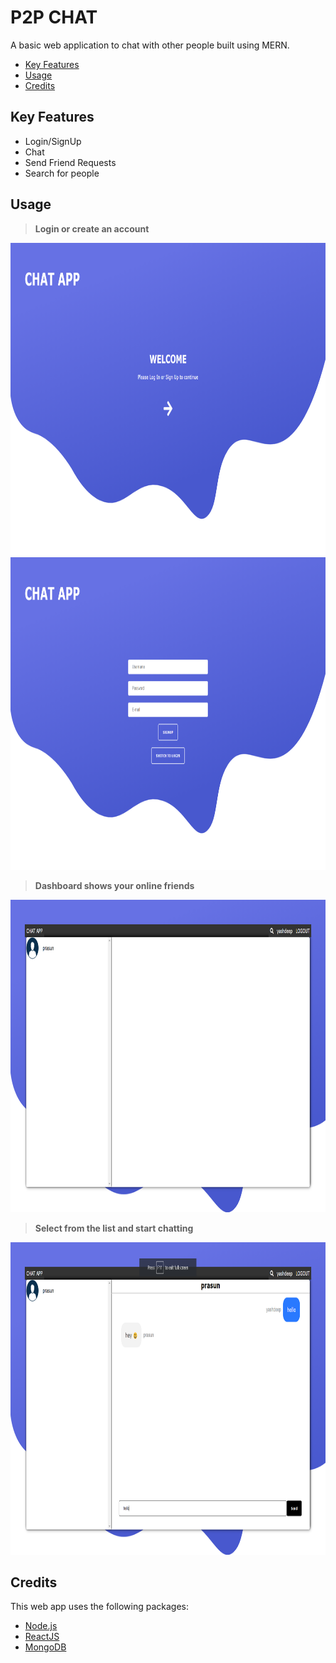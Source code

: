 # P2P CHAT

A basic web application to chat with other people built using MERN.

- [Key Features](https://github.com/yash-93/MERN-Chat-App/blob/yash/README.md#key-features)
- [Usage](https://github.com/yash-93/MERN-Chat-App/blob/yash/README.md#usage)
- [Credits](https://github.com/yash-93/MERN-Chat-App/blob/yash/README.md#credits)

## Key Features

- Login/SignUp
- Chat
- Send Friend Requests
- Search for people

## Usage

> **Login or create an account**

 <img height="500" width="800" src="https://raw.githubusercontent.com/yash-93/MERN-Chat-App/yash/static/chatApp_1.png">
 <img height="500" width="800" src="https://raw.githubusercontent.com/yash-93/MERN-Chat-App/yash/static/chatApp_4.png">

> **Dashboard shows your online friends**

 <img height="500" width="800" src="https://raw.githubusercontent.com/yash-93/MERN-Chat-App/yash/static/chatApp_2.png">

> **Select from the list and start chatting**

 <img height="500" width="800" src="https://raw.githubusercontent.com/yash-93/MERN-Chat-App/yash/static/chatApp_3.png">

## Credits

This web app uses the following packages:

- [Node.js](https://nodejs.org/en/)
- [ReactJS](https://reactjs.org/)
- [MongoDB](https://www.mongodb.com/)
